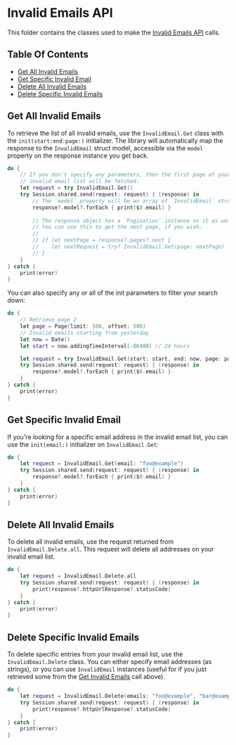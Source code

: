 # Invalid Emails API

This folder contains the classes used to make the [Invalid Emails API](https://sendgrid.com/docs/API_Reference/Web_API_v3/invalid_emails.html) calls.

## Table Of Contents

- [Get All Invalid Emails](#get-all-invalid-emails)
- [Get Specific Invalid Email](#get-specific-invalid-email)
- [Delete All Invalid Emails](#delete-all-invalid-emails)
- [Delete Specific Invalid Emails](#delete-specific-invalid-emails)

## Get All Invalid Emails

To retrieve the list of all invalid emails, use the `InvalidEmail.Get` class with the `init(start:end:page:)` initializer. The library will automatically map the response to the `InvalidEmail` struct model, accessible via the `model` property on the response instance you get back.

```swift
do {
    // If you don't specify any parameters, then the first page of your entire
    // invalid email list will be fetched:
    let request = try InvalidEmail.Get()
    try Session.shared.send(request: request) { (response) in
        // The `model` property will be an array of `InvalidEmail` structs.
        response?.model?.forEach { print($0.email) }
        
        // The response object has a `Pagination` instance on it as well.
        // You can use this to get the next page, if you wish.
        //
        // if let nextPage = response?.pages?.next {
        //    let nextRequest = try? InvalidEmail.Get(page: nextPage)
        // }
    }
} catch {
    print(error)
}
```

You can also specify any or all of the init parameters to filter your search down:

```swift
do {
    // Retrieve page 2
    let page = Page(limit: 500, offset: 500)
    // Invalid emails starting from yesterday
    let now = Date()
    let start = now.addingTimeInterval(-86400) // 24 hours

    let request = try InvalidEmail.Get(start: start, end: now, page: page)
    try Session.shared.send(request: request) { (response) in
        response?.model?.forEach { print($0.email) }
    }
} catch {
    print(error)
}
```

## Get Specific Invalid Email

If you're looking for a specific email address in the invalid email list, you can use the `init(email:)` initializer on `InvalidEmail.Get`:

```swift
do {
    let request = InvalidEmail.Get(email: "foo@example")
    try Session.shared.send(request: request) { (response) in
        response?.model?.forEach { print($0.email) }
    }
} catch {
    print(error)
}
```

## Delete All Invalid Emails

To delete all invalid emails, use the request returned from `InvalidEmail.Delete.all`.  This request will delete all addresses on your invalid email list.

```swift
do {
    let request = InvalidEmail.Delete.all
    try Session.shared.send(request: request) { (response) in
        print(response?.httpUrlResponse?.statusCode)
    }
} catch {
    print(error)
}
```

## Delete Specific Invalid Emails

To delete specific entries from your invalid email list, use the `InvalidEmail.Delete` class. You can either specify email addresses (as strings), or you can use `InvalidEmail` instances (useful for if you just retrieved some from the [Get Invalid Emails](#get-all-invalid-emails) call above).

```swift
do {
    let request = InvalidEmail.Delete(emails: "foo@example", "bar@example")
    try Session.shared.send(request: request) { (response) in
        print(response?.httpUrlResponse?.statusCode)
    }
} catch {
    print(error)
}
```
